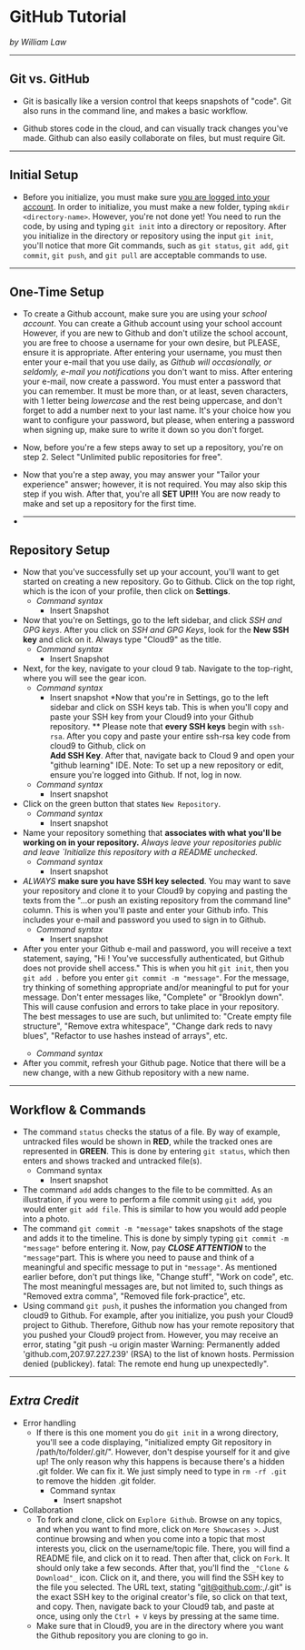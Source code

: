 # GitHub Tutorial

_by William Law_

---
## Git vs. GitHub

  * Git is basically like a version control that keeps snapshots of "code". Git also runs in the command line, and makes a basic workflow.
  
  * Github stores code in the cloud, and can visually track changes you've made. Github can also easily collaborate on files, but must require Git.
  
---
## Initial Setup
  * Before you initialize, you must make sure [you are logged into your account](hstat.org/sep11). In order to initialize, you must make a new folder, typing `mkdir <directory-name>`. However, you're not done yet! You need to run the code, by using and typing `git init` into a directory or repository. After you initialize in the directory or repository using the input `git init`, 
you'll notice that more Git commands, such as `git status`, `git add`, `git commit`, `git push`, and `git pull` are acceptable commands to use.

---
## One-Time Setup
  * To create a Github account, make sure you are using your _school account_. You can create a Github account using your school account [<first-and-last-name-and-last-4-digit-numbers-of-your-ID>](hstat.org/first-name-last-name-initial-last-4-digit-numbers-of-your-ID) However, if you are new to Github and don't utilize the school account, you are free to choose a username for your own desire, but PLEASE, ensure it is appropriate. After entering your username, you must then enter your e-mail that you use daily, as _Github will occasionally, or seldomly, e-mail you notifications_ you don't want to miss. After entering your e-mail, now create a password. You must enter a password that you can remember. It must be more than, or at least, seven characters, with 1 letter being _lowercase_ and the rest being uppercase, and don't forget to add a number next to your last name. It's your choice how you want to configure your password, but please, when entering a password when signing up, make sure to write it down so you don't forget.
  * Now, before you're a few steps away to set up a repository, you're on step 2. Select "Unlimited public repositories for free".
  * Now that you're a step away, you may answer your "Tailor your experience" answer; however, it is not required. You may also skip this step if you wish. After that, you're all  **SET UP!!!** You are now ready to make and set up a repository for the first time.
  
  * ---
  
## Repository Setup  
  * Now that you've successfully set up your account, you'll want to get started on creating a new repository. Go to Github. Click on the top right, which is the icon of your profile, then click on **Settings**.
    * _Command syntax_
        * Insert Snapshot
  * Now that you're on Settings, go to the left sidebar, and click _SSH and GPG keys_. After you click on _SSH and GPG Keys_, look for the **New SSH key** and click on it. Always type "Cloud9" as the title.
    * _Command syntax_
        * Insert Snapshot
  * Next, for the key, navigate to your cloud 9 tab. Navigate to the top-right, where you will see the gear icon.
    * _Command syntax_
        * Insert snapshot
  *Now that you're in Settings, go to the left sidebar and click on SSH keys tab. This is when you'll copy and paste your SSH key from your Cloud9 into your Github repository. ** Please note that **every SSH keys** begin with `ssh-rsa`. After you copy and paste your entire ssh-rsa key code from cloud9 to Github, click on  
**Add SSH Key**. After that, navigate back to Cloud 9 and open your "github learning" IDE. Note: To set up a new repository or edit, ensure you're logged into Github. If not, log in now.
    * _Command syntax_
        * Insert snapshot
  * Click on the green button that states `New Repository`.
    * _Command syntax_
        * Insert snapshot
  * Name your repository something that **associates with what you'll be working on in your repository.** _Always leave your repositories public and leave `Initialize this repository with a README unchecked._
    * _Command syntax_
        * Insert snapshot
  * _ALWAYS_ **make sure you have SSH key selected**. You may want to save your repository and clone it to your Cloud9 by copying and pasting the texts from the "...or push an existing repository from the command line" column. This is when you'll paste and enter your Github info. This includes your e-mail and password you used to sign in to Github.
    * _Command syntax_
        * Insert snapshot
  * After you enter your Github e-mail and password, you will receive a text statement, saying, "Hi <username>! You've successfully authenticated, but Github does not provide shell access." This is when you hit `git init`, then you `git add .` before you enter `git commit -m "message"`. For the message, try thinking of something appropriate and/or meaningful to put for your message. Don't enter messages like, "Complete" or "Brooklyn down". This will cause confusion and errors to take place in your repository. The best messages to use are such, but unlimited to: "Create empty file structure", "Remove extra whitespace", "Change dark reds to navy blues", "Refactor to use hashes instead of arrays", etc.
    * _Command syntax_
  * After you commit, refresh your Github page. Notice that there will be a new change, with a new Github repository with a new name.

---

## Workflow & Commands
  * The command `status` checks the status of a file. By way of example, untracked files would be shown in **RED**, while the tracked ones are represented in **GREEN**. This is done by entering `git status`, which then enters and shows tracked and untracked file(s).
    * Command syntax
        * Insert snapshot
  * The command `add` adds changes to the file to be committed. As an illustration, if you were to perform a file commit using `git add`, you would enter `git add file`. This is similar to how you would add people into a photo.
  * The command `git commit -m "message"` takes snapshots of the stage and adds it to the timeline. This is done by simply typing `git commit -m "message"` before entering it. Now, pay ***CLOSE ATTENTION*** to the `"message"`part. This is where you need to pause and think of a meaningful and specific message to put in `"message"`. As mentioned earlier before, don't put things like, "Change stuff", "Work on code", etc. The most meaningful messages are, but not limited to, such things as "Removed extra comma", "Removed file fork-practice", etc.
  * Using command `git push`, it pushes the information you changed from cloud9 to Github. For example, after you initialize, you push your Cloud9 project to Github. Therefore, Github now has your remote repository that you pushed your Cloud9 project from. However, you may receive an error, stating "git push -u origin master
Warning: Permanently added 'github.com,207.97.227.239' (RSA) to the list of known hosts.
Permission denied (publickey).
fatal: The remote end hung up unexpectedly".

---

## _Extra Credit_

* Error handling
    * If there is this one moment you do `git init` in a wrong directory, you'll see a code displaying, "initialized empty Git repository in /path/to/folder/.git/". However, don't despise yourself for it and give up! The only reason why this happens is because there's a hidden .git folder. We can fix it. We just simply need to type in `rm -rf .git` to remove the hidden .git folder.
        * Command syntax
            * Insert snapshot
* Collaboration
    * To fork and clone, click on `Explore Github`. Browse on any topics, and when you want to find more, click on `More Showcases >`. Just continue browsing and when you come into a topic that most interests you, click on the username/topic file. There, you will find a README file, and click on it to read. Then after that, click on `Fork`. It should only take a few seconds. After that, you'll find the `_"Clone & Download"_` icon. Click on it, and there, you will find the SSH key to the file you selected. The URL text, stating "git@github.com:,<first-name-and-initial-of-last-name-and-last-4-digits-of-your-ID-number>/<topic>.git" is the exact SSH key to the original creator's file, so click on that text, and copy. Then, navigate back to your Cloud9 tab, and paste at once, using only the `Ctrl + V` keys by pressing at the same time.
    * Make sure that in Cloud9, you are in the directory where you want the Github repository you are cloning to go in.
